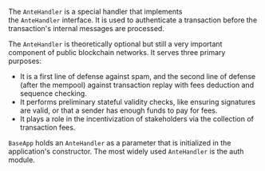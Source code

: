 The `AnteHandler` is a special handler that implements the `AnteHandler` interface. It is used to authenticate a transaction before the transaction's internal messages are processed.

The `AnteHandler` is theoretically optional but still a very important component of public blockchain networks. It serves three primary purposes:

-   It is a first line of defense against spam, and the second line of defense (after the mempool) against transaction replay with fees deduction and sequence checking.
-   It performs preliminary stateful validity checks, like ensuring signatures are valid, or that a sender has enough funds to pay for fees.
-   It plays a role in the incentivization of stakeholders via the collection of transaction fees.

`BaseApp` holds an `AnteHandler` as a parameter that is initialized in the application's constructor. The most widely used `AnteHandler` is the auth module.